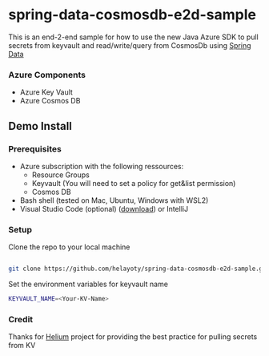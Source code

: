 # spring-data-cosmosdb-e2d-sample

This is an end-2-end sample for how to use the new Java Azure SDK to pull secrets from keyvault and read/write/query from CosmosDb using [Spring Data](https://github.com/Azure/azure-sdk-for-java/tree/master/sdk/cosmos/azure-spring-data-cosmos)

### Azure Components

- Azure Key Vault
- Azure Cosmos DB


## Demo Install

### Prerequisites

- Azure subscription with the following ressources:
  - Resource Groups
  - Keyvault (You will need to set a policy for get&list permission)
  - Cosmos DB
- Bash shell (tested on Mac, Ubuntu, Windows with WSL2)
- Visual Studio Code (optional) ([download](https://code.visualstudio.com/download)) or IntelliJ


### Setup

Clone the repo to your local machine

```bash

git clone https://github.com/helayoty/spring-data-cosmosdb-e2d-sample.git

```

Set the environment variables for keyvault name

```bash
KEYVAULT_NAME=<Your-KV-Name>
```

### Credit

Thanks for [Helium](https://github.com/retaildevcrews/helium-java) project for providing the best practice for pulling secrets from KV
